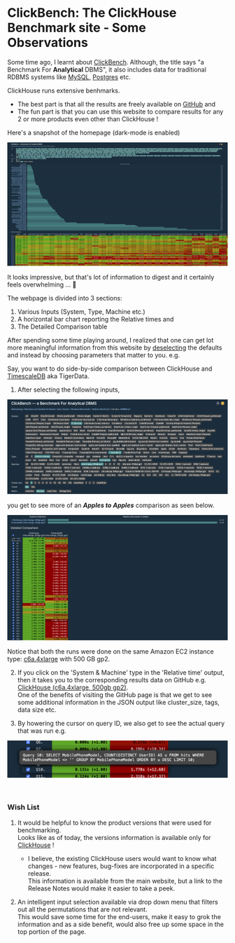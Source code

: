 # ClickBench: The ClickHouse Benchmark site - Some Observations

Some time ago, I learnt about [ClickBench](https://benchmark.clickhouse.com). Although, the title says "a Benchmark For **Analytical** DBMS", it also includes data for traditional RDBMS systems like [MySQL](https://www.mysql.com), [Postgres](https://www.postgresql.org/) etc.<br>

ClickHouse runs extensive benhmarks.<br>

- The best part is that all the results are freely available on [GitHub](https://github.com/ClickHouse/ClickBench) and
- The fun part is that you can use this website to compare results for any 2 or more products even other than ClickHouse !

Here's a snapshot of the homepage (dark-mode is enabled)<br>

![ClickBench Default view](/images/clickbench-20250626.png)

It looks impressive, but that's lot of information to digest and it certainly feels overwhelming ... :slightly_smiling_face:<br>

The webpage is divided into 3 sections:
1. Various Inputs (System, Type, Machine etc.)
2. A horizontal bar chart reporting the Relative times and
3. The Detailed Comparison table

After spending some time playing around, I realized that one can get lot more meaningful information from this website by <ins>deselecting</ins> the defaults and instead by choosing parameters that matter to you. e.g.<br>

Say, you want to do side-by-side comparison between ClickHouse and [TimescaleDB](https://www.tigerdata.com/) aka TigerData.

1. After selecting the following inputs,

![Inputs for comparing ClickHouse vs TimescaleDb](/images/clickhouse-timescale-input.png)

you get to see more of an ***Apples to Apples*** comparison as seen below.<br>

![Detailed Comparison between ClickHouse and TimescaleDB](/images/clickhouse-timescale-results.png)

Notice that both the runs were done on the same Amazon EC2 instance type: [c6a.4xlarge](https://aws-pricing.com/c6a.4xlarge.html) with 500 GB gp2.

2. If you click on the 'System & Machine' type in the 'Relative time' output, then it takes you to the corresponding results data on GitHub e.g. [ClickHouse (c6a.4xlarge, 500gb gp2)](https://github.com/ClickHouse/ClickBench/blob/main/clickhouse/results/c6a.4xlarge.json).<br>One of the benefits of visiting the GitHub page is that we get to see some additional information in the JSON output like cluster_size, tags, data size etc.

3. By howering the cursor on query ID, we also get to see the actual query that was run e.g.

![View the actual query](/images/detailed-comparison-query-20250626.png)

<br>

### Wish List

1. It would be helpful to know the product versions that were used for benchmarking.<br>
   Looks like as of today, the versions information is available only for [ClickHouse](https://benchmark.clickhouse.com/versions/) !<br>
   - I believe, the existing ClickHouse users would want to know what changes - new features, bug-fixes are incorporated in a specific release.<br>This information is available from the main website, but a link to the Release Notes would make it easier to take a peek.

2. An intelligent input selection available via drop down menu that filters out all the permutations that are not relevant.<br>This would save some time for the end-users, make it easy to grok the information and as a side benefit, would also free up some space in the top portion of the page.